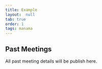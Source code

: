 ```yaml
---
title: Example
layout:  null
tab: true
order: 1
tags: manama
---
```


## Past Meetings

All past meeting details will be publish here.